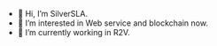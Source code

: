 - 👋 Hi, I’m SilverSLA.
- 👀 I’m interested in Web service and blockchain now.
- 🌱 I’m currently working in R2V.

<!---
brown2243/brown2243 is a ✨ special ✨ repository because its `README.md` (this file) appears on your GitHub profile.
You can click the Preview link to take a look at your changes.
--->
